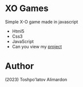 # XO Games
Simple X-O game made in javascript

- Html5
- Css3
- JavaScript
- Can you view my [project](https://toshpulatovalimardon.github.io/XO_Games/)

# Author
(2023) Toshpo'latov Alimardon
